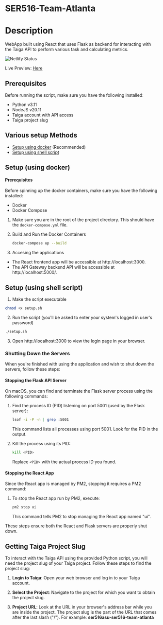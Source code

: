 # SER516-Team-Atlanta

# Description
  
WebApp built using React that uses Flask as backend for interacting with the Taiga API to perform various task and calculating metrics.

![Netlify Status](https://api.netlify.com/api/v1/badges/bab3a11e-263b-4e5e-bf02-2bd272aeac3e/deploy-status)

Live Preview: [Here](https://team-atlanta.netlify.app)

## Prerequisites

Before running the script, make sure you have the following installed:

- Python v3.11
- NodeJS v20.11
- Taiga account with API access
- Taiga project slug

## Various setup Methods
- [Setup using docker](#setup-using-docker) (Recommended)
- [Setup using shell script](#setup-using-shell-script)



## Setup (using docker)

#### Prerequisites

Before spinning up the docker containers, make sure you have the following installed:

- Docker
- Docker Compose

1. Make sure you are in the root of the project directory. This should have the `docker-compose.yml` file.

2. Build and Run the Docker Containers
	
	```bash
	docker-compose up --build
	```

3. Accesing the applications
* The React frontend app will be accessible at http://localhost:3000.
* The API Gateway backend API will be accessible at http://localhost:5000/.

## Setup (using shell script)

1. Make the script executable
```bash
chmod +x setup.sh
```
2. Run the script (you'll be asked to enter your system's logged in user's  password)
```bash 
./setup.sh
```

3. Open http://localhost:3000 to view the login page in your browser.

### Shutting Down the Servers

When you're finished with using the application and wish to shut down the servers, follow these steps:

#### Stopping the Flask API Server

On macOS, you can find and terminate the Flask server process using the following commands:

1. Find the process ID (PID) listening on port 5001 (used by the Flask server):

    ```bash
    lsof -i -P -n | grep :5001
    ```

    This command lists all processes using port 5001. Look for the PID in the output.

2. Kill the process using its PID:

    ```bash
    kill <PID>
    ```

    Replace `<PID>` with the actual process ID you found.

#### Stopping the React App

Since the React app is managed by PM2, stopping it requires a PM2 command:

1. To stop the React app run by PM2, execute:

    ```bash
    pm2 stop ui
    ```

    This command tells PM2 to stop managing the React app named "ui". 

These steps ensure both the React and Flask servers are properly shut down.



## Getting Taiga Project Slug

To interact with the Taiga API using the provided Python script, you will need the project slug of your Taiga project. Follow these steps to find the project slug:

1. **Login to Taiga**: Open your web browser and log in to your Taiga account.

2. **Select the Project**: Navigate to the project for which you want to obtain the project slug.

3. **Project URL**: Look at the URL in your browser's address bar while you are inside the project. The project slug is the part of the URL that comes after the last slash ("/"). For example: **ser516asu-ser516-team-atlanta**
